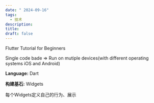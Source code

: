 ```yaml
---
date: " 2024-09-16"
tags:
  - 技术
description: 
title: 
draft: false
---
```


Flutter Tutorial for Beginners

Single code bade => Run on mutiple devices(with different operating systems iOS and Android)

**Language:** Dart

**构建基石:**  Widgets

每个Widgets定义自己的行为、展示
